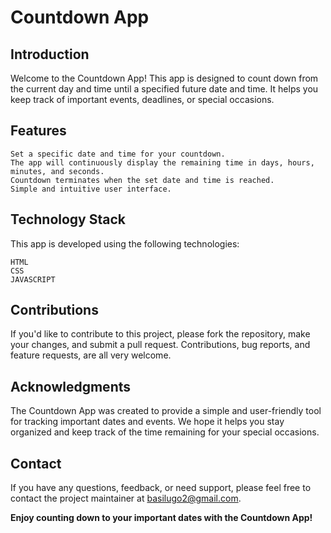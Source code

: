 # Countdown App

## Introduction

Welcome to the Countdown App! This app is designed to count down from the current day and time until a specified future date and time. It helps you keep track of important events, deadlines, or special occasions.

## Features
    Set a specific date and time for your countdown.
    The app will continuously display the remaining time in days, hours, minutes, and seconds.
    Countdown terminates when the set date and time is reached.
    Simple and intuitive user interface.

## Technology Stack

This app is developed using the following technologies:

    HTML
    CSS
    JAVASCRIPT

## Contributions

If you'd like to contribute to this project, please fork the repository, make your changes, and submit a pull request. Contributions, bug reports, and feature requests, are all very welcome.

## Acknowledgments

The Countdown App was created to provide a simple and user-friendly tool for tracking important dates and events. We hope it helps you stay organized and keep track of the time remaining for your special occasions.

## Contact

If you have any questions, feedback, or need support, please feel free to contact the project maintainer at basilugo2@gmail.com.

**Enjoy counting down to your important dates with the Countdown App!**
